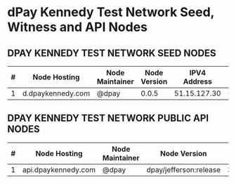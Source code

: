 # dPay Kennedy Test Network Seed, Witness and API Nodes

## DPAY KENNEDY TEST NETWORK SEED NODES

|  # |         Node Hosting        | Node Maintainer  | Node Version  | IPV4 Address  |  Peer Port  |
|----|-----------------------------|------------------|---------------|---------------|-------------|
| 1  | d.dpaykennedy.com           |     @dpay        | 0.0.5         | 51.15.127.30  |    6620     |

## DPAY KENNEDY TEST NETWORK PUBLIC API NODES

| # |         Node Hosting        | Node Maintainer |       Node Version     |  IPV4 Address | Peer Port |
|---|-----------------------------|-----------------|------------------------|---------------|-----------|
| 1 | api.dpaykennedy.com         |     @dpay       | dpay/jefferson:release | 35.221.127.225|    443    |
